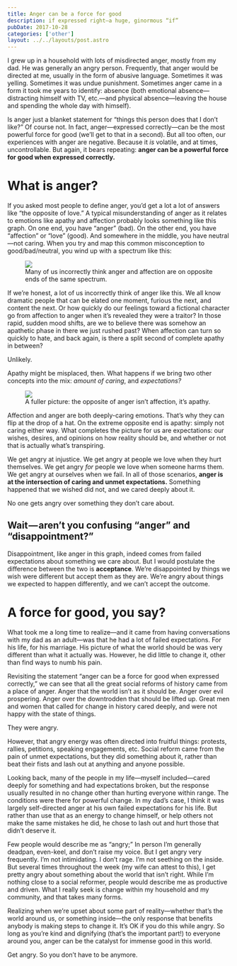 ```yaml
---
title: Anger can be a force for good
description: if expressed right—a huge, ginormous “if”
pubDate: 2017-10-28
categories: ['other']
layout: ../../layouts/post.astro
---
```


I grew up in a household with lots of misdirected anger, mostly from my dad. He was generally an
angry person. Frequently, that anger would be directed at me, usually in the form of abusive
language. Sometimes it was yelling. Sometimes it was undue punishment. Sometimes anger came in a
form it took me years to identify: absence (both emotional absence—distracting himself with TV,
etc.—and physical absence—leaving the house and spending the whole day with himself).

Is anger just a blanket statement for “things this person does that I don’t like?” Of course not. In
fact, anger—expressed correctly—can be the most powerful force for good (we’ll get to that in a
second). But all too often, our experiences with anger are negative. Because it _is_ volatile, and
at times, uncontrollable. But again, it bears repeating: **anger can be a powerful force for good
when expressed correctly.**

# What is anger?

If you asked most people to define anger, you’d get a lot a lot of answers like “the opposite of
love.” A typical misunderstanding of anger as it relates to emotions like apathy and affection
probably looks something like this graph. On one end, you have “anger” (bad). On the other end, you
have “affection” or “love” (good). And somewhere in the middle, you have neutral—not caring. When
you try and map this common misconception to good/bad/neutral, you wind up with a spectrum like
this:

<figure><img src="https://miro.medium.com/max/2000/1*VpmWIORmajelHftUQJfafw.png"><figcaption>Many of us incorrectly think anger and affection are on opposite ends of the same spectrum.</figcaption></figure>

If we’re honest, a lot of us incorrectly think of anger like this. We all know dramatic people that
can be elated one moment, furious the next, and content the next. Or how quickly do our feelings
toward a fictional character go from affection to anger when it’s revealed they were a traitor? In
those rapid, sudden mood shifts, are we to believe there was somehow an apathetic phase in there we
just rushed past? When affection can turn so quickly to hate, and back again, is there a split
second of complete apathy in between?

Unlikely.

Apathy might be misplaced, then. What happens if we bring two other concepts into the mix: _amount
of caring_, and _expectations?_

<figure><img src="https://miro.medium.com/max/2000/1*gfkmhYb0eamuR97b7gAYbw.png"><figcaption>A fuller picture: the opposite of anger isn’t affection, it’s apathy.</figcaption></figure>

Affection and anger are both deeply-caring emotions. That’s why they can flip at the drop of a hat.
On the extreme opposite end is apathy: simply not caring either way. What completes the picture for
us are expectations: our wishes, desires, and opinions on how reality should be, and whether or not
that is actually what’s transpiring.

We get angry at injustice. We get angry at people we love when they hurt themselves. We get angry
_for_ people we love when someone harms them. We get angry at ourselves when we fail. In all of
those scenarios, **anger is at the intersection of caring and unmet expectations.** Something
happened that we wished did not, and we cared deeply about it.

No one gets angry over something they don’t care about.

## Wait — aren’t you confusing “anger” and “disappointment?”

Disappointment, like anger in this graph, indeed comes from failed expectations about something we
care about. But I would postulate the difference between the two is **acceptance**. We’re
disappointed by things we wish were different but accept them as they are. We’re angry about things
we expected to happen differently, and we can’t accept the outcome.

# A force for good, you say?

What took me a long time to realize—and it came from having conversations with my dad as an
adult—was that he had a lot of failed expectations. For his life, for his marriage. His picture of
what the world should be was very different than what it actually was. However, he did little to
change it, other than find ways to numb his pain.

Revisiting the statement “anger can be a force for good when expressed correctly,” we can see that
all the great social reforms of history came from a place of anger. Anger that the world isn’t as it
should be. Anger over evil prospering. Anger over the downtrodden that should be lifted up. Great
men and women that called for change in history cared deeply, and were not happy with the state of
things.

They were angry.

However, that angry energy was often directed into fruitful things: protests, rallies, petitions,
speaking engagements, etc. Social reform came from the pain of unmet expectations, but they did
something about it, rather than beat their fists and lash out at anything and anyone possible.

Looking back, many of the people in my life—myself included—cared deeply for something and had
expectations broken, but the response usually resulted in no change other than hurting everyone
within range. The conditions were there for powerful change. In my dad’s case, I think it was
largely self-directed anger at his own failed expectations for his life. But rather than use that as
an energy to change himself, or help others not make the same mistakes he did, he chose to lash out
and hurt those that didn’t deserve it.

Few people would describe me as “angry;” In person I’m generally deadpan, even-keel, and don’t raise
my voice. But I get angry very frequently. I’m not intimidating. I don’t rage. I’m not seething on
the inside. But several times throughout the week (my wife can attest to this), I get pretty angry
about something about the world that isn’t right. While I’m nothing close to a social reformer,
people would describe me as productive and driven. What I really seek is change within my household
and my community, and that takes many forms.

Realizing when we’re upset about some part of reality—whether that’s the world around us, or
something inside—the only response that benefits anybody is making steps to change it. It’s OK if
you do this while angry. So long as you’re kind and dignifying (that’s the important part!) to
everyone around you, anger can be the catalyst for immense good in this world.

Get angry. So you don’t have to be anymore.
